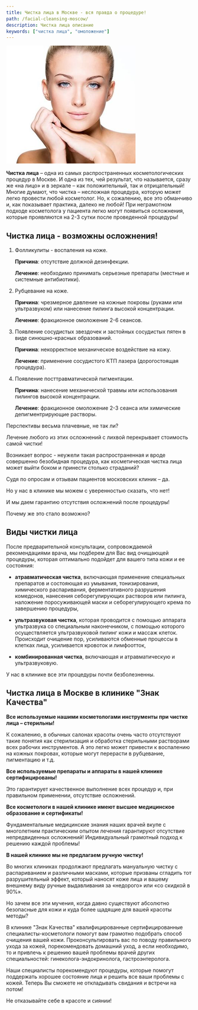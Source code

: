 ```yaml
---
title: Чистка лица в Москве - вся правда о процедуре!
path: /facial-cleansing-moscow/
description: Чистка лица описание
keywords: ["чистка лица", "омоложение"]
---
```


![Чистка лица](./facial-cleansing.jpg)

**Чистка лица** – одна из самых распространенных косметологических
процедур в Москве. И одна из тех, чей результат, что называется, сразу
же «на лицо» и в зеркале – как положительный, так и отрицательный!
Многие думают, что чистка – несложная процедура, которую может легко
провести любой косметолог. Но, к сожалению, все это обманчиво и, как
показывает практика, далеко не любой! При неграмотном подходе
косметолога у пациента легко могут появиться осложнения, которые
проявляются на 2-3 сутки после проведенной процедуры!

Чистка лица - возможны осложнения!
----------------------------------

1. Фолликулиты - воспаления на коже.

   **Причина**: отсутствие должной дезинфекции.

   **Лечение**: необходимо принимать серьезные препараты (местные и
   системные антибиотики).

2. Рубцевание на коже.

   **Причина**: чрезмерное давление на кожные покровы (руками или
   ультразвуком) или нанесение пилинга высокой концентрации.

   **Лечение**: фракционное омоложение 2-6 сеансов.

3. Появление сосудистых звездочек и застойных сосудистых пятен в виде
   синюшно-красных образований.

   **Причина**: некорректное механическое воздействие на кожу.

   **Лечение**: применение сосудистого КТП лазера (дорогостоящая
   процедура).

4. Появление посттравматической пигментации.

   **Причина**: нанесение механической травмы или использования
   пилингов высокой концентрации.

   **Лечение**: фракционное омоложение 2-3 сеанса или химические
   депигментрирующие растворы.

Перспективы весьма плачевные, не так ли?

Лечение любого из этих осложнений с лихвой перекрывает стоимость самой
чистки!

Возникает вопрос - неужели такая распространенная и вроде совершенно
безобидная процедура, как косметическая чистка лица может выйти боком и
принести столько страданий?

Судя по опросам и отзывам пациентов московских клиник – да.

Но у нас в клинике мы можем с уверенностью сказать, что нет!

И мы даем гарантию отсутствия осложнений после процедуры!

Почему же это стало возможно?

Виды чистки лица
----------------

После предварительной консультации, сопровождаемой рекомендациями врача,
мы подберем для Вас вид очищающей процедуры, которая оптимально подойдет
для вашего типа кожи и ее состояния:

- **атравматическая чистка**, включающая применение специальных
  препаратов и состояющая из умывания, тонизирования, химического
  распаривания, ферментативного разрушения комедонов, нанесения
  себорегулирующих растворов или пилинга, наложение поросуживающей маски
  и себорегулирующего крема по завершению процедуры,

- **ультразвуковая чистка**, которая проводится с помощью аппарата
  ультразвука со специальным наконечником, с помощью которого
  осуществляется ультразвуковой пилинг кожи и массаж клеток. Происходит
  очищение пор, усиливаются обменные процессы в клетках лица,
  усиливается кровоток и лимфоотток,

- **комбинированная чистка**, включающая и атравматическую и
  ультразвуковую.

У нас в клинике все эти процедуры почти безболезненны.

Чистка лица в Москве в клинике "Знак Качества"
----------------------------------------------

**Все используемые нашими косметологами инструменты при чистке лица –
стерильны!**

К сожалению, в обычных салонах красоты очень часто отсутствуют такие
понятия как стерилизация и обработка стерильными растворами всех рабочих
инструментов. А это легко может привести к воспалению на кожных
покровах, которые могут перерасти в рубцевание, пигментацию и т.д.

**Все используемые препараты и аппараты в нашей клинике
сертифицированы!**

Это гарантирует качественное выполнение всех процедур и, при правильном
применении, отсутствие осложнений.

**Все косметологи в нашей клинике имеют высшее медицинское образование и
сертификаты!**

Фундаментальные медицинские знания наших врачей вкупе с многолетним
практическим опытом лечения гарантируют отсутствие непредвиденных
осложнений! Индивидуальный грамотный подход к решению каждой проблемы!

**В нашей клинике мы не предлагаем ручную чистку!**

Во многих клиниках продолжают предлагать мануальную чистку с
распариванием и различными масками, которые призваны сгладить тот
разрушительный эффект, который наносят коже лица и вашему внешнему виду
ручные выдавливания за «недорого» или «со скидкой в 90%».

Но зачем все эти мучения, когда давно существуют абсолютно безопасные
для кожи и куда более щадящие для вашей красоты методы?

В клинике "Знак Качества" квалифицированные сертифицированные
специалисты-косметологи помогут вам грамотно подобрать способ очищения
вашей кожи. Проконсультировать вас по поводу правильного ухода за кожей,
порекомендовать домашний уход, а если необходимо, то и привлечь к
решению вашей проблемы врачей других специальностей:
гинеколога-эндокринолога, гастроэнтеролога.

Наши специалисты порекомендуют процедуры, которые помогут поддержать
хорошее состояние лица и решить все ваши проблемы с кожей. Теперь Вы
сможете не откладывать свидания и встречи на потом!

Не отказывайте себе в красоте и сиянии!
